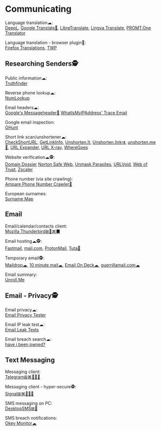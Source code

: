 # Communicating

Language translation☁:  
[DeepL](https://www.deepl.com/translator),
[Google Translate🧛](https://translate.google.com/),
[LibreTranslate](https://libretranslate.com/),
[Lingva Translate](https://lingva.ml/),
[PROMT.One Translator](https://www.online-translator.com/)

Language translation - browser plugin🔌:  
[Firefox Translations](https://addons.mozilla.org/en-US/firefox/addon/firefox-translations/),
[TWP](https://addons.mozilla.org/en-US/firefox/addon/traduzir-paginas-web/)

## Researching Senders🕵️

Public information☁:  
[Truthfinder](https://www.truthfinder.com/)

Reverse phone lookup☁:  
[NumLookup](https://www.numlookup.com/)

Email headers☁:  
[Google's Messageheader🧛](https://toolbox.googleapps.com/apps/messageheader/)
[WhatIsMyIPAddress' Trace Email](https://whatismyipaddress.com/trace-email)

Google email inspection:  
[GHunt](https://github.com/mxrch/GHunt)

Short link scan/unshortener☁:  
[CheckShortURL](https://checkshorturl.com/),
[GetLinkInfo](https://www.getlinkinfo.com/),
[Unshorten.It](https://unshorten.it/),
[Unshorten.link⇉](https://unshorten.link/),
[unshorten.me🔌](https://unshorten.me/),
[URL Expander](https://urlex.org/),
[URL X-ray](https://urlxray.com/),
[WhereGoes](https://wheregoes.com/)

Website verification☁🕵️:  
[Domain Dossier](https://centralops.net/co/DomainDossier.aspx)
[Norton Safe Web](https://safeweb.norton.com/),
[Unmask Parasites](https://unmask.sucuri.net/),
[URLVoid](https://www.urlvoid.com/),
[Web of Trust](https://mywot.com/),
[Zscaler](https://zulu.zscaler.com/)

Phone number (via site crawling):  
[Ampare Phone Number Crawler🐧](https://snapcraft.io/amparephonenumbercrawler)

European surnames:  
[Surname Map](https://www.surnamemap.eu/)

## Email

Email/calendar/contacts client:  
[Mozilla Thunderbird⊞🐧⌘■](https://www.thunderbird.net/)

Email hosting☁🕵️:  
[Fastmail](https://www.fastmail.com/),
[mail.com](https://www.mail.com/),
[ProtonMail](https://protonmail.com/),
[Tuta🤖](https://tuta.com/)

Temporary email🕵️:  
[Maildrop☁](https://maildrop.cc/),
[10 minute mail☁](https://10minutemail.com/),
[Email On Deck☁](https://www.emailondeck.com/),
[guerrillamail.com☁](https://www.guerrillamail.com/)

Email summary:  
[Unroll.Me](https://unroll.me/)

## Email - Privacy🕵️

Email privacy☁:  
[Email Privacy Tester](https://www.emailprivacytester.com/)

Email IP leak test☁:  
[Email Leak Tests](https://emailipleak.com/)

Email breach search☁:  
[have i been pwned?](https://haveibeenpwned.com/)

## Text Messaging

Messaging client:  
[Telegram⊞⌘🐧🍎🤖](https://telegram.org/)

Messaging client - hyper-secure🕵️:  
[Signal⊞⌘🐧🍎🤖](https://signal.org/)

SMS messaging on PC:  
[DesktopSMS⊞🤖](https://www.desktopsms.net/)

SMS breach notifications:  
[Okey Monitor☁](https://okeymonitor.com/)
